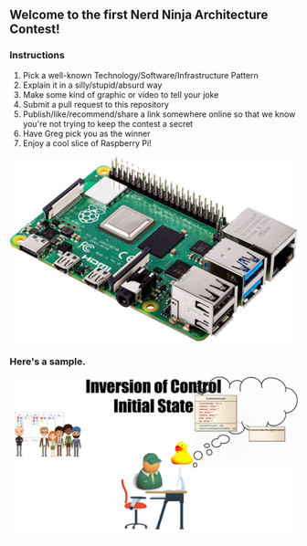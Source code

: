 
## Welcome to the first Nerd Ninja Architecture Contest!

### Instructions

1. Pick a well-known Technology/Software/Infrastructure Pattern
2. Explain it in a silly/stupid/absurd way
3. Make some kind of graphic or video to tell your joke
4. Submit a pull request to this repository
5. Publish/like/recommend/share a link somewhere online so that we know you're not trying to keep the contest a secret
6. Have Greg pick you as the winner
7. Enjoy a cool slice of  Raspberry Pi!

![Notional Raspberry Pi](./rpi.jpg)

### Here's a sample.

![Inversion of Control Explained](./DanielMarkham/iocgif.gif)
